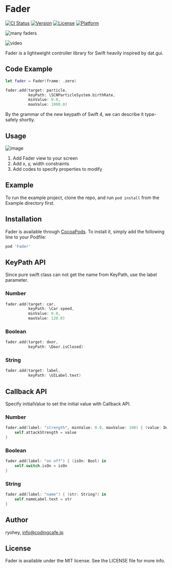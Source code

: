 # Fader

[![CI Status](https://img.shields.io/travis/ryohey/Fader.svg?style=flat)](https://travis-ci.org/ryohey/Fader)
[![Version](https://img.shields.io/cocoapods/v/Fader.svg?style=flat)](https://cocoapods.org/pods/Fader)
[![License](https://img.shields.io/cocoapods/l/Fader.svg?style=flat)](https://cocoapods.org/pods/Fader)
[![Platform](https://img.shields.io/cocoapods/p/Fader.svg?style=flat)](https://cocoapods.org/pods/Fader)

![many faders](https://user-images.githubusercontent.com/5355966/46582106-f5006780-ca7c-11e8-88bc-d4b227d36612.jpg)

![video](https://user-images.githubusercontent.com/5355966/46582006-e5345380-ca7b-11e8-9310-1e549d60938d.gif)

Fader is a lightweight controller library for Swift heavily inspired by dat.gui.

## Code Example

```swift
let fader = Fader(frame: .zero)

fader.add(target: particle,
          keyPath: \SCNParticleSystem.birthRate,
          minValue: 0.0,
          maxValue: 1000.0)
```

By the grammar of the new keypath of Swift 4, we can describe it type-safely shortly.

## Usage

![image](https://user-images.githubusercontent.com/5355966/46582125-37c23f80-ca7d-11e8-86af-9262426752a0.png)

1. Add Fader view to your screen
1. Add x, y, width constraints
1. Add codes to specify properties to modify

## Example

To run the example project, clone the repo, and run `pod install` from the Example directory first.

## Installation

Fader is available through [CocoaPods](https://cocoapods.org). To install
it, simply add the following line to your Podfile:

```ruby
pod 'Fader'
```

## KeyPath API

Since pure swift class can not get the name from KeyPath, use the label parameter.

### Number

```swift
fader.add(target: car,
          keyPath: \Car.speed,
          minValue: 0.0,
          maxValue: 120.0)
```

### Boolean

```swift
fader.add(target: door,
          keyPath: \Door.isClosed)
```

### String

```swift
fader.add(target: label,
          keyPath: \UILabel.text)
```

## Callback API

Specify initialValue to set the initial value with Callback API.

### Number

```swift
fader.add(label: "strength", minValue: 0.0, maxValue: 100) { (value: Double) in
    self.attackStrength = value
}
```

### Boolean

```swift
fader.add(label: "on off") { (isOn: Bool) in
    self.switch.isOn = isOn
}
```

### String

```swift
fader.add(label: "name") { (str: String?) in
    self.nameLabel.text = str
}
```

## Author

ryohey, info@codingcafe.jp

## License

Fader is available under the MIT license. See the LICENSE file for more info.
